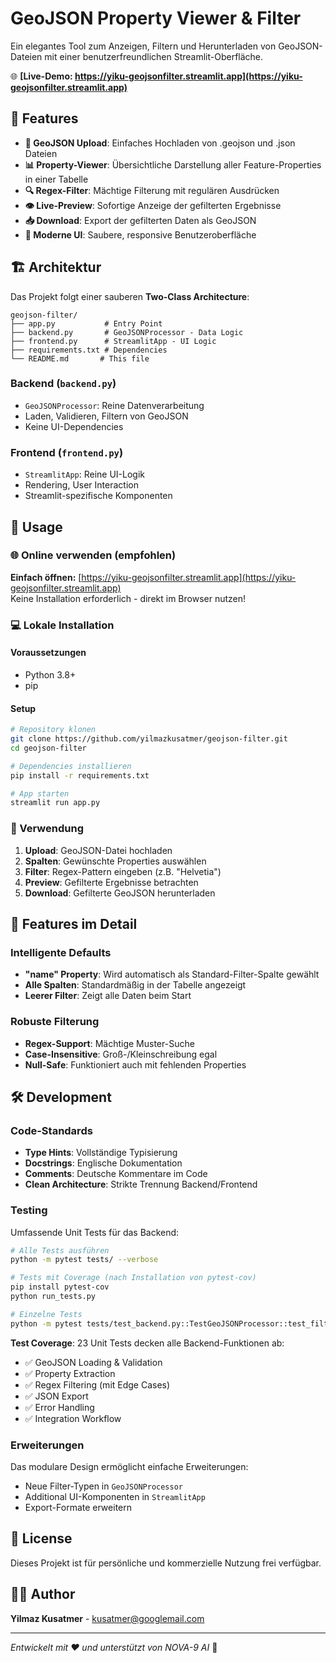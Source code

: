 # GeoJSON Property Viewer & Filter

Ein elegantes Tool zum Anzeigen, Filtern und Herunterladen von GeoJSON-Dateien mit einer benutzerfreundlichen Streamlit-Oberfläche.

🌐 **[Live-Demo: https://yiku-geojsonfilter.streamlit.app](https://yiku-geojsonfilter.streamlit.app)**

## 🎯 Features

- **📁 GeoJSON Upload**: Einfaches Hochladen von .geojson und .json Dateien
- **📊 Property-Viewer**: Übersichtliche Darstellung aller Feature-Properties in einer Tabelle
- **🔍 Regex-Filter**: Mächtige Filterung mit regulären Ausdrücken
- **👁️ Live-Preview**: Sofortige Anzeige der gefilterten Ergebnisse
- **📥 Download**: Export der gefilterten Daten als GeoJSON
- **🎨 Moderne UI**: Saubere, responsive Benutzeroberfläche

## 🏗️ Architektur

Das Projekt folgt einer sauberen **Two-Class Architecture**:

```
geojson-filter/
├── app.py           # Entry Point
├── backend.py       # GeoJSONProcessor - Data Logic
├── frontend.py      # StreamlitApp - UI Logic
├── requirements.txt # Dependencies
└── README.md       # This file
```

### Backend (`backend.py`)
- `GeoJSONProcessor`: Reine Datenverarbeitung
- Laden, Validieren, Filtern von GeoJSON
- Keine UI-Dependencies

### Frontend (`frontend.py`)
- `StreamlitApp`: Reine UI-Logik
- Rendering, User Interaction
- Streamlit-spezifische Komponenten

## 🚀 Usage

### 🌐 Online verwenden (empfohlen)
**Einfach öffnen:** [https://yiku-geojsonfilter.streamlit.app](https://yiku-geojsonfilter.streamlit.app)  
Keine Installation erforderlich - direkt im Browser nutzen!

### 💻 Lokale Installation
#### Voraussetzungen
- Python 3.8+
- pip

#### Setup
```bash
# Repository klonen
git clone https://github.com/yilmazkusatmer/geojson-filter.git
cd geojson-filter

# Dependencies installieren
pip install -r requirements.txt

# App starten
streamlit run app.py
```

### 📖 Verwendung
1. **Upload**: GeoJSON-Datei hochladen
2. **Spalten**: Gewünschte Properties auswählen
3. **Filter**: Regex-Pattern eingeben (z.B. "Helvetia")
4. **Preview**: Gefilterte Ergebnisse betrachten
5. **Download**: Gefilterte GeoJSON herunterladen

## 🔧 Features im Detail

### Intelligente Defaults
- **"name" Property**: Wird automatisch als Standard-Filter-Spalte gewählt
- **Alle Spalten**: Standardmäßig in der Tabelle angezeigt
- **Leerer Filter**: Zeigt alle Daten beim Start

### Robuste Filterung
- **Regex-Support**: Mächtige Muster-Suche
- **Case-Insensitive**: Groß-/Kleinschreibung egal
- **Null-Safe**: Funktioniert auch mit fehlenden Properties

## 🛠️ Development

### Code-Standards
- **Type Hints**: Vollständige Typisierung
- **Docstrings**: Englische Dokumentation
- **Comments**: Deutsche Kommentare im Code
- **Clean Architecture**: Strikte Trennung Backend/Frontend

### Testing
Umfassende Unit Tests für das Backend:

```bash
# Alle Tests ausführen
python -m pytest tests/ --verbose

# Tests mit Coverage (nach Installation von pytest-cov)
pip install pytest-cov
python run_tests.py

# Einzelne Tests
python -m pytest tests/test_backend.py::TestGeoJSONProcessor::test_filter_data_with_pattern -v
```

**Test Coverage**: 23 Unit Tests decken alle Backend-Funktionen ab:
- ✅ GeoJSON Loading & Validation
- ✅ Property Extraction
- ✅ Regex Filtering (mit Edge Cases)
- ✅ JSON Export
- ✅ Error Handling
- ✅ Integration Workflow

### Erweiterungen
Das modulare Design ermöglicht einfache Erweiterungen:
- Neue Filter-Typen in `GeoJSONProcessor`
- Additional UI-Komponenten in `StreamlitApp`
- Export-Formate erweitern

## 📄 License

Dieses Projekt ist für persönliche und kommerzielle Nutzung frei verfügbar.

## 👨‍💻 Author

**Yilmaz Kusatmer** - kusatmer@googlemail.com

---

*Entwickelt mit ❤️ und unterstützt von NOVA-9 AI* 🤖 